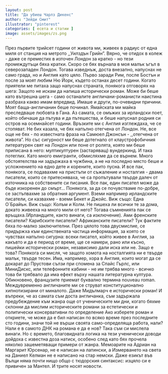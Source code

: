 ```yaml
---
layout: post
title: "Да убиеш Чарлз Дикенс"
author: "Зейди Смит"
illustrator: "pinterest"
categories: [ есета и статии ]
image: assets/images/zs.png
---
```

<p>
През първите трийсет години от живота ми, живеех в радиус от една миля от станция на метрото ,,Уилздън Грийн”. Вярно, че отидох в колеж - даже се преместих в източен Лондон за кратко - но тези промеждутъци бяха кратки. Скоро се бях върнала в моя малък ъгъл в северозападен Лондон. Тогава изведнъж, доста внезапно, напуснах не само града, но и Англия като цяло. Първо заради Рим, после Бостън и после за моят любим Ню Йорк, където останах десет години. Когато приятели ме питаха защо напуснах страната, понякога отговорях на шега: Защото не искам да напиша исторически роман. Може би беше като вътрешна шега - само останалите англичани-романисти наистина разбраха какво имам впредвид. Имаше и други, по-очевидни причини. Моят баща-англичанин беше починал. Ямайската ми майка преследваше любовта в Гана. Аз самата, се омъжих за ирландски поет, който обичаше да пътува и да пътешества, и беше напуснал родния си остров на осемнайсет години. Връзките ми с Англия изглеждаха, че се стопяват. Не бих казала, че бях напълно отегчена от Лондон. Не, все още не бях - по известната фраза на Самюел Джонсън - ,,отегчена от живота”. Но със сигурност ми беше дотегнало от клаустрофобичния литературен свят на Лондон или поне от ролята, която ми беше приписана в него: мултикултурен (застаряващ) вундеркинд. И така потеглих.
	Като много емигранти, обмисляхме да се върнем. Много обстоятелства ни задържаха в чужбина, а не на последно място беше и усложнението на едно дете и корените, които пусна. И все пак, понякога, се подавахме на пристъпи от съжаление и носталгия - двама писатели, които се притесняваха, че са пропътували твърде далеч от източника на собствените си писания. Все пак, един писател може да бъде изкоренен до смърт… Понякога, за да се почувстваме по-добре, се застъпвахме за обратния аргумент. Вземи например ирландските писатели, си казвахме - вземи Бекет и Джойс. Виж също: Една О`Брайън. Виж също: Колъм и Колм. Не пишеха ли всички те за дома, докато живееха на много мили от него? Тогава съмненията пак се връщаха.(Ирландците, както винаги, са изключение). Ами френските писатели? Карибските писатели? Африканските писатели? Тук фактите бяха по-малко заключителни. През цялото това двусмислие, се придържха към единствената частица информация, за която се чувствах напълно сигурна: всеки писател, който живее в Англия, за какъвто и да е период от време, ще се намери, рано или късно, пишейки исторически роман, независимо дали иска или не. Защо е това? Понякога си мисля, че защото хомота на носталгията ни е твърде малък, твърде тесен. Има, например, хора в Англия, които могат да се докарат до Прустови сълзи при спомена за Спайс Гърлс, или МиниДискс, или телефонните кабини - не им трябва много - всичко това би трябвало да има ефект върху нашата литературна култура. Обикновено, французите приемат буквално термина nouveau roman. Междувременно англичаните ми се струват конституционално хипнотизирани от миналото. Даже Мидълмарч е исторически роман! И въпреки, че аз самата съм доста англичанка, съм задържала предубеждение към жанра още от ученическите ми дни, когато бяхме склонни да мислим историческите романи за естетически и политически консервативни по определение
Ако изберете роман и откриете, че може да е бил написан по всяко време през последните сто години, значи той не върши своята само-определяща работа, нали? Нали е в самото ДНК на романа е да е нов? Така съм си мислела винаги. Но с времето, благовидната логика на тези ученически доводи дойдоха с известна доза натиск, особено след като бях прочела няколко зашеметяващи примери от жанра. Мемоарите на Адриан на Маргарит Юрсенар, не е написан на латински, а Измерването на света на Даниел Келман не е написано на стар немски. Даже езикът във Вълци няма почти нищо общо с тюдорския синтаксис: изцяло си е привичен за Мантел. И трите носят новости.
</p>

